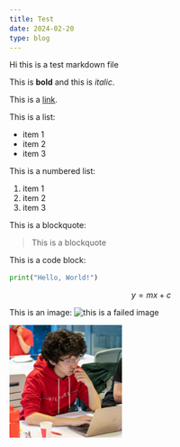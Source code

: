 ```yaml
---
title: Test
date: 2024-02-20
type: blog
---
```


Hi this is a test markdown file

This is **bold** and this is _italic_.

This is a [link](https://www.example.com).

This is a list:

- item 1
- item 2
- item 3

This is a numbered list:

1. item 1
2. item 2
3. item 3

This is a blockquote:

> This is a blockquote

This is a code block:

```python
print("Hello, World!")
```

$$y = mx + c$$

This is an image:
![this is a failed image](../assets/me.jp)

<img src="../assets/me.jpg" alt="this is a successful image" width="200" height="200">
